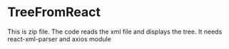 # TreeFromReact

This is zip file. The code reads the xml file and displays the tree. It needs react-xml-parser and axios module
